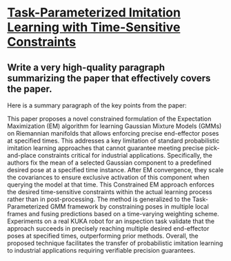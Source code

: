 # [Task-Parameterized Imitation Learning with Time-Sensitive Constraints](https://arxiv.org/abs/2312.03506)

## Write a very high-quality paragraph summarizing the paper that effectively covers the paper.

 Here is a summary paragraph of the key points from the paper:

This paper proposes a novel constrained formulation of the Expectation Maximization (EM) algorithm for learning Gaussian Mixture Models (GMMs) on Riemannian manifolds that allows enforcing precise end-effector poses at specified times. This addresses a key limitation of standard probabilistic imitation learning approaches that cannot guarantee meeting precise pick-and-place constraints critical for industrial applications. Specifically, the authors fix the mean of a selected Gaussian component to a predefined desired pose at a specified time instance. After EM convergence, they scale the covariances to ensure exclusive activation of this component when querying the model at that time. This Constrained EM approach enforces the desired time-sensitive constraints within the actual learning process rather than in post-processing. The method is generalized to the Task-Parameterized GMM framework by constraining poses in multiple local frames and fusing predictions based on a time-varying weighting scheme. Experiments on a real KUKA robot for an inspection task validate that the approach succeeds in precisely reaching multiple desired end-effector poses at specified times, outperforming prior methods. Overall, the proposed technique facilitates the transfer of probabilistic imitation learning to industrial applications requiring verifiable precision guarantees.
